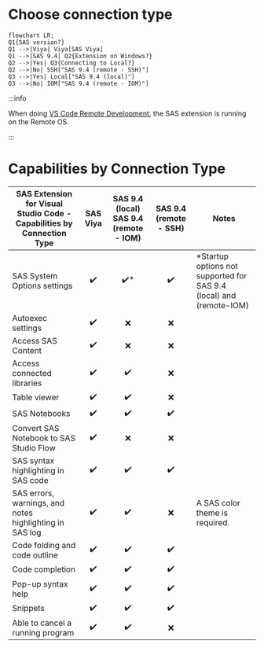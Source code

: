 # Choose connection type

```mermaid
flowchart LR;
Q1{SAS version?}
Q1 -->|Viya| Viya[SAS Viya]
Q1 -->|SAS 9.4| Q2{Extension on Windows?}
Q2 -->|Yes| Q3{Connecting to Local?}
Q2 -->|No| SSH["SAS 9.4 (remote - SSH)"]
Q3 -->|Yes| Local["SAS 9.4 (local)"]
Q3 -->|No| IOM["SAS 9.4 (remote - IOM)"]
```

:::info

When doing [VS Code Remote Development](https://code.visualstudio.com/docs/remote/remote-overview), the SAS extension is running on the Remote OS.

:::

# Capabilities by Connection Type

| SAS Extension for Visual Studio Code - Capabilities by Connection Type |      SAS Viya      | SAS 9.4 (local) <br/> SAS 9.4 (remote - IOM) | SAS 9.4 (remote - SSH) | Notes                                                                |
| ---------------------------------------------------------------------- | :----------------: | :------------------------------------------: | :--------------------: | -------------------------------------------------------------------- |
| SAS System Options settings                                            | :heavy_check_mark: |             :heavy_check_mark:\*             |   :heavy_check_mark:   | \*Startup options not supported for SAS 9.4 (local) and (remote-IOM) |
| Autoexec settings                                                      | :heavy_check_mark: |                     :x:                      |          :x:           |
| Access SAS Content                                                     | :heavy_check_mark: |                     :x:                      |          :x:           |
| Access connected libraries                                             | :heavy_check_mark: |              :heavy_check_mark:              |          :x:           |
| Table viewer                                                           | :heavy_check_mark: |              :heavy_check_mark:              |          :x:           |
| SAS Notebooks                                                          | :heavy_check_mark: |              :heavy_check_mark:              |   :heavy_check_mark:   |
| Convert SAS Notebook to SAS Studio Flow                                | :heavy_check_mark: |                     :x:                      |          :x:           |
| SAS syntax highlighting in SAS code                                    | :heavy_check_mark: |              :heavy_check_mark:              |   :heavy_check_mark:   |
| SAS errors, warnings, and notes highlighting in SAS log                | :heavy_check_mark: |              :heavy_check_mark:              |          :x:           | A SAS color theme is required.                                       |
| Code folding and code outline                                          | :heavy_check_mark: |              :heavy_check_mark:              |   :heavy_check_mark:   |
| Code completion                                                        | :heavy_check_mark: |              :heavy_check_mark:              |   :heavy_check_mark:   |
| Pop-up syntax help                                                     | :heavy_check_mark: |              :heavy_check_mark:              |   :heavy_check_mark:   |
| Snippets                                                               | :heavy_check_mark: |              :heavy_check_mark:              |   :heavy_check_mark:   |
| Able to cancel a running program                                       | :heavy_check_mark: |              :heavy_check_mark:              |          :x:           |
